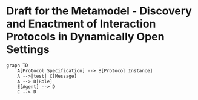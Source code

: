 # Draft for the Metamodel - Discovery and Enactment of Interaction Protocols in Dynamically Open Settings

```mermaid
graph TD
    A[Protocol Specification] --> B[Protocol Instance]
    A -->|test| C[Message]
    A --> D[Role]
    E[Agent] --> D
    C --> D


```
